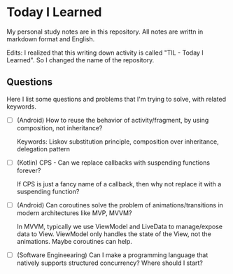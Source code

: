 # Today I Learned

My personal study notes are in this repository. All notes are writtn in markdown format and English.

Edits: I realized that this writing down activity is called "TIL - Today I Learned". So I changed the name of the repository.

## Questions

Here I list some questions and problems that I'm trying to solve, with related keywords.

- [ ] (Android) How to reuse the behavior of activity/fragment, by using composition, not inheritance?
  
  Keywords: Liskov substitution principle, composition over inheritance, delegation pattern

- [ ] (Kotlin) CPS - Can we replace callbacks with suspending functions forever?

  If CPS is just a fancy name of a callback, then why not replace it with a suspending function?

- [ ] (Android) Can coroutines solve the problem of animations/transitions in modern architectures like MVP, MVVM?

  In MVVM, typically we use ViewModel and LiveData to manage/expose data to View. ViewModel only handles the state of the View, not the animations. Maybe coroutines can help.

- [ ] (Software Engineearing) Can I make a programming language that natively supports structured concurrency? Where should I start?

